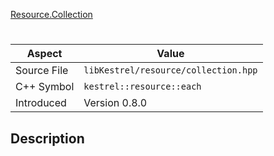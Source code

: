 [Resource.Collection](index.md)
# 
| Aspect | Value |
| --- | --- |
| Source File | `libKestrel/resource/collection.hpp` |
| C++ Symbol | `kestrel::resource::each` |
| Introduced | Version 0.8.0 |
## Description
